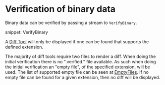 # Verification of binary data

Binary data can be verified by passing a stream to `VerifyBinary`.

snippet: VerifyBinary

A [Diff Tool](diff-tool.md) will only be displayed if one can be found that supports the defined extension.

The majority of diff tools require two files to render a diff. When doing the initial verification there is no ".verified." file available. As such when doing the initial verification an "empty file", of the specified extension, will be used. The list of supported empty file can be seen at [EmptyFiles](src/Verify.Xunit/EmptyFiles). If no empty file can be found for a given extension, then no diff will be displayed.